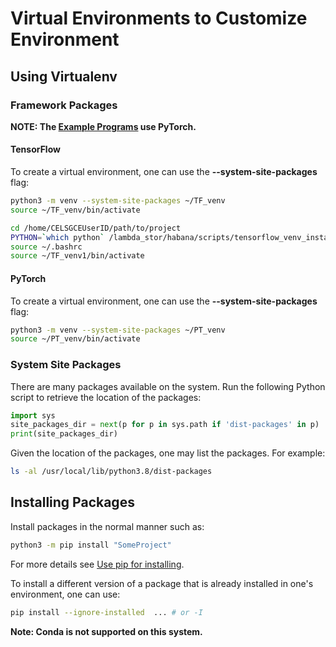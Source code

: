 # Virtual Environments to Customize Environment

## Using Virtualenv

### Framework Packages

**NOTE: The [Example Programs](Example-Programs.md) use PyTorch.**

#### TensorFlow

To create a virtual environment, one can use the **--system-site-packages** flag:

```bash
python3 -m venv --system-site-packages ~/TF_venv
source ~/TF_venv/bin/activate
```

```bash
cd /home/CELSGCEUserID/path/to/project
PYTHON=`which python` /lambda_stor/habana/scripts/tensorflow_venv_installation.sh --pip_user false
source ~/.bashrc
source ~/TF_venv1/bin/activate
```

#### PyTorch

To create a virtual environment, one can use the **--system-site-packages** flag:

```bash
python3 -m venv --system-site-packages ~/PT_venv
source ~/PT_venv/bin/activate
```

### System Site Packages

There are many packages available on the system.
Run the following Python script to retrieve the
location of the packages:

```python
import sys
site_packages_dir = next(p for p in sys.path if 'dist-packages' in p)
print(site_packages_dir)
```

Given the location of the packages, one may list the packages.
For example:

```bash
ls -al /usr/local/lib/python3.8/dist-packages
```

## Installing Packages

Install packages in the normal manner such as:

```bash
python3 -m pip install "SomeProject"
```

For more details see [Use pip for installing](https://packaging.python.org/en/latest/tutorials/installing-packages/#use-pip-for-installing).

To install a different version of a package that is already installed in one's environment, one can use:

```bash
pip install --ignore-installed  ... # or -I
```

**Note: Conda is not supported on this system.**
